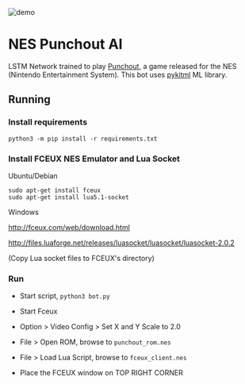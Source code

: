 ![demo](screenshot.gif)

# NES Punchout AI

LSTM Network trained to play [Punchout](https://en.wikipedia.org/wiki/Punch-Out!!_(NES)), a game released for the NES (Nintendo Entertainment System). This bot uses [pykitml](https://github.com/RainingComputers/pykitml) ML library.

## Running

### Install requirements

```python3 -m pip install -r requirements.txt```


### Install FCEUX NES Emulator and Lua Socket

Ubuntu/Debian

```
sudo apt-get install fceux
sudo apt-get install lua5.1-socket
```

Windows

http://fceux.com/web/download.html

http://files.luaforge.net/releases/luasocket/luasocket/luasocket-2.0.2

(Copy Lua socket files to FCEUX's directory)


### Run 

+ Start script, `python3 bot.py`

+ Start Fceux

+ Option > Video Config > Set X and Y Scale to 2.0

+ File > Open ROM, browse to `punchout_rom.nes`

+ File > Load Lua Script, browse to `fceux_client.nes`

+ Place the FCEUX window on TOP RIGHT CORNER
